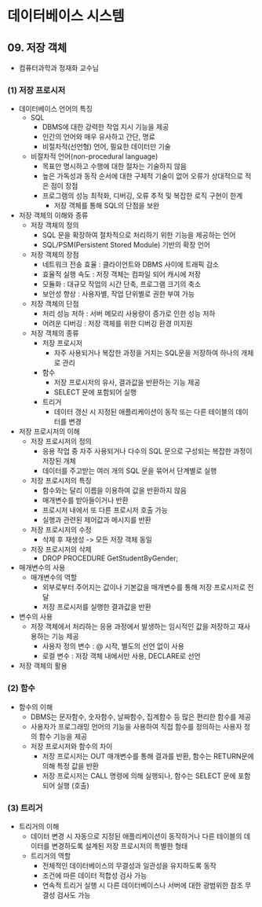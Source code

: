 # 데이터베이스 시스템

## 09. 저장 객체

- 컴퓨터과학과 정재화 교수님

### (1) 저장 프로시저

- 데이터베이스 언어의 특징
    - SQL
        - DBMS에 대한 강력한 작업 지시 기능을 제공
        - 인간의 언어와 매우 유사하고 간단, 명료
        - 비절차적(선언형) 언어, 필요한 데이터만 기술
    - 비절차적 언어(non-procedural language)
        - 목표만 명시하고 수행에 대한 절차는 기술하지 않음
        - 높은 가독성과 동작 순서에 대한 구체적 기술이 없어 오류가 상대적으로 적은 점이 장점
        - 프로그램의 성능 최적화, 디버깅, 오류 추적 및 복잡한 로직 구현이 한계
            - 저장 객체를 통해 SQL의 단점을 보완
- 저장 객체의 이해와 종류
    - 저장 객체의 정의
        - SQL 문을 확장하여 절차적으로 처리하기 위한 기능을 제공하는 언어
        - SQL/PSM(Persistent Stored Module) 기반의 확장 언어
    - 저장 객체의 장점
        - 네트워크 전송 효율 : 클라이언트와 DBMS 사이에 트래픽 감소
        - 효율적 실행 속도 : 저장 객체는 컴파일 되어 캐시에 저장
        - 모듈화 : 대규모 작업의 시간 단축, 프로그램 크기의 축소
        - 보안성 향상 : 사용자별, 작업 단위별로 권한 부여 가능
    - 저장 객체의 단점
        - 처리 성능 저하 : 서버 메모리 사용량이 증가로 인한 성능 저하
        - 어려운 디버깅 : 저장 객체를 위한 디버깅 환경 미지원
    - 저장 객체의 종류
        - 저장 프로시저
            - 자주 사용되거나 복잡한 과정을 거치는 SQL문을 저장하여 하나의 개체로 관리
        - 함수
            - 저장 프로시저의 유사, 결과값을 반환하는 기능 제공
            - SELECT 문에 포함되어 실행
        - 트리거
            - 데이터 갱신 시 지정된 애플리케이션이 동작 또는 다른 테이블의 데이터를 변경
- 저장 프로시저의 이해
    - 저장 프로시저의 정의
        - 응용 작업 중 자주 사용되거나 다수의 SQL 문으로 구성되는 복잡한 과정이 저장된 개체
        - 데이터를 주고받는 여러 개의 SQL 문을 묶어서 단계별로 실행
    - 저장 프로시저의 특징
        - 함수와는 달리 이름을 이용하여 값을 반환하지 않음
        - 매개변수를 받아들이거나 반환
        - 프로시저 내에서 또 다른 프로시저 호출 가능
        - 실행과 관련된 제어값과 메시지를 반환
    - 저장 프로시저의 수정
        - 삭제 후 재생성 -> 모든 저장 객체 동일
    - 저장 프로시저의 삭제
        - DROP PROCEDURE GetStudentByGender;
- 매개변수의 사용
    - 매개변수의 역할
        - 외부로부터 주어지는 값이나 기본값을 매개변수를 통해 저장 프로시저로 전달
        - 저장 프로시저를 실행한 결과값을 반환
- 변수의 사용
    - 저장 객체에서 처리하는 응용 과정에서 발생하는 임시적인 값을 저장하고 재사용하는 기능 제공
        - 사용자 정의 변수 : @ 시작, 별도의 선언 없이 사용
        - 로컬 변수 : 저장 객체 내에서만 사용, DECLARE로 선언
- 저장 객체의 활용

### (2) 함수

- 함수의 이해
    - DBMS는 문자함수, 숫자함수, 날짜함수, 집계함수 등 많은 편리한 함수를 제공
    - 사용자가 프로그래밍 언어의 기능을 사용하여 직접 함수를 정의하는 사용자 정의 함수 기능을 제공
    - 저장 프로시저와 함수의 차이
        - 저장 프로시저는 OUT 매개변수를 통해 결과를 반환, 함수는 RETURN문에 의해 특정 값을 반환
        - 저장 프로시저는 CALL 명령에 의해 실행되나, 함수는 SELECT 문에 포함되어 실행 (호출)

### (3) 트리거

- 트리거의 이해
    - 데이터 변경 시 자동으로 지정된 애플리케이션이 동작하거나 다른 테이블의 데이터를 변경하도록 설계된 저장 프로시저의 특별한 형태
    - 트리거의 역할
        - 전체적인 데이터베이스의 무결성과 일관성을 유지하도록 동작
        - 조건에 따른 데이터 적합성 검사 가능
        - 연속적 트리거 실행 시 다른 데이터베이스나 서버에 대한 광범위한 참조 무결성 검사도 가능
